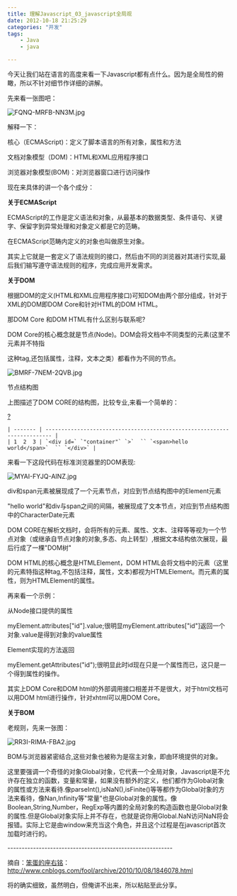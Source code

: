 ```yaml
---
title: 理解Javascript_03_javascript全局观
date: 2012-10-18 21:25:29
categories: "开发"
tags:
	- Java
	- java

---
```


今天让我们站在语言的高度来看一下Javascript都有点什么。因为是全局性的俯瞰，所以不针对细节作详细的讲解。

先来看一张图吧：

![FQNQ-MRFB-NN3M.jpg][]

解释一下：

核心（ECMAScript)：定义了脚本语言的所有对象，属性和方法

文档对象模型（DOM)：HTML和XML应用程序接口

浏览器对象模型(BOM)：对浏览器窗口进行访问操作

现在来具体的讲一个各个成分：

**关于ECMAScript**

ECMAScript的工作是定义语法和对象，从最基本的数据类型、条件语句、关键字、保留字到异常处理和对象定义都是它的范畴。

在ECMAScript范畴内定义的对象也叫做原生对象。

其实上它就是一套定义了语法规则的接口，然后由不同的浏览器对其进行实现,最后我们输写遵守语法规则的程序，完成应用开发需求。

**关于DOM**

根据DOM的定义(HTML和XML应用程序接口)可知DOM由两个部分组成，针对于XML的DOM即DOM Core和针对HTML的DOM HTML。

那DOM Core 和DOM HTML有什么区别与联系呢?

DOM Core的核心概念就是节点(Node)。DOM会将文档中不同类型的元素(这里不元素并不特指<div>这种tag,还包括属性，注释，文本之类）都看作为不同的节点。

![BMRF-7NEM-2QVB.jpg][]

节点结构图

上图描述了DOM CORE的结构图，比较专业,来看一个简单的：

[?][Link 1]

    | ------- | ------------------------------------------------------------------------ |
    | 1  2  3 | `<div id=` `"container"` `>`  `` `<span>hello world</span>`  `` `</div>` |

来看一下这段代码在标准浏览器里的DOM表现:

![MYAI-FYJQ-AINZ.jpg][]

div和span元素被展现成了一个元素节点，对应到节点结构图中的Element元素

"hello world"和div与span之间的间隔，被展现成了文本节点，对应到节点结构图中的CharacterDate元素

DOM CORE在解析文档时，会将所有的元素、属性、文本、注释等等视为一个节点对象（或继承自节点对象的对象,多态、向上转型）,根据文本结构依次展现，最后行成了一棵"DOM树"

DOM HTML的核心概念是HTMLElement，DOM HTML会将文档中的元素（这里的元素特指<body>这种tag,不包括注释，属性，文本)都视为HTMLElement。而元素的属性，则为HTMLElement的属性。

再来看一个示例：

从Node接口提供的属性

myElement.attributes\["id"\].value;很明显myElement.attributes\["id"\]返回一个对象.value是得到对象的value属性

Element实现的方法返回

myElement.getAttributes("id");很明显此时id现在只是一个属性而已，这只是一个得到属性的操作。

其实上DOM Core和DOM html的外部调用接口相差并不是很大，对于html文档可以用DOM html进行操作，针对xhtml可以用DOM Core。

**关于BOM**

老规则，先来一张图：

![RR3I-RIMA-FBA2.jpg][]

BOM与浏览器紧密结合,这些对象也被称为是宿主对象，即由环境提供的对象。

这里要强调一个奇怪的对象Global对象，它代表一个全局对象，Javascript是不允许存在独立的函数，变量和常量，如果没有额外的定义，他们都作为Global对象的属性或方法来看待.像parseInt(),isNaN(),isFinite()等等都作为Global对象的方法来看待，像Nan,Infinity等"常量"也是Global对象的属性。像Boolean,String,Number，RegExp等内置的全局对象的构造函数也是Global对象的属性.但是Global对象实际上并不存在，也就是说你用Global.NaN访问NaN将会报错。实际上它是由window来充当这个角色，并且这个过程是在javascript首次加载时进行的。

\----------------------------------------------------------

摘自：[笨蛋的座右铭][Link 2]：http://www.cnblogs.com/fool/archive/2010/10/08/1846078.html

将的确实细致，虽然明白，但俺讲不出来，所以粘贴至此分享。


[FQNQ-MRFB-NN3M.jpg]: /pro/os/crawler/FQNQ-MRFB-NN3M.jpg
[BMRF-7NEM-2QVB.jpg]: /pro/os/crawler/BMRF-7NEM-2QVB.jpg
[Link 1]: http://www.cnblogs.com/fool/archive/2010/10/08/1846078.html#
[MYAI-FYJQ-AINZ.jpg]: /pro/os/crawler/MYAI-FYJQ-AINZ.jpg
[RR3I-RIMA-FBA2.jpg]: /pro/os/crawler/RR3I-RIMA-FBA2.jpg
[Link 2]: http://www.cnblogs.com/fool/